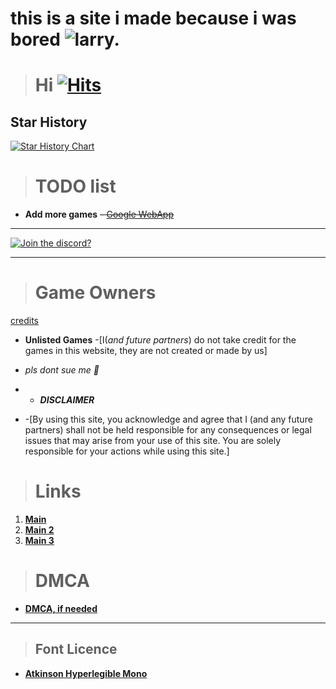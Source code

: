 





# this is a site i made because i was bored  ![larry.](imgs/larry.png)


> # **Hi** [![Hits](https://hits.seeyoufarm.com/api/count/incr/badge.svg?url=https%3A%2F%2Fnintendoboi22.github.io%2Fpancake.pookie.apple%2F&count_bg=%23AF11F6&title_bg=%235C5C5C&icon=github.svg&icon_color=%23AF11F6&title=Views&edge_flat=false)](https://hits.seeyoufarm.com)

## Star History

<a href="https://star-history.com/#Nintendoboi22/nintendoboi22.github.io&Nintendoboi222/nintendoboi222.github.io&Nintendoboi222/games&Nintendoboi2/nintendoboi2.github.io&Date">
 <picture>
   <source media="(prefers-color-scheme: dark)" srcset="https://api.star-history.com/svg?repos=Nintendoboi22/nintendoboi22.github.io,Nintendoboi222/nintendoboi222.github.io,Nintendoboi222/games,Nintendoboi2/nintendoboi2.github.io&type=Date&theme=dark" />
   <source media="(prefers-color-scheme: light)" srcset="https://api.star-history.com/svg?repos=Nintendoboi22/nintendoboi22.github.io,Nintendoboi222/nintendoboi222.github.io,Nintendoboi222/games,Nintendoboi2/nintendoboi2.github.io&type=Date" />
   <img alt="Star History Chart" src="https://api.star-history.com/svg?repos=Nintendoboi22/nintendoboi22.github.io,Nintendoboi222/nintendoboi222.github.io,Nintendoboi222/games,Nintendoboi2/nintendoboi2.github.io&type=Date" />
 </picture>
</a>

> # TODO list
-  **Add more games**
~~-  [Google WebApp](https://support.google.com/googleplay/work/answer/9147423?hl=en)~~
---
[![Join the discord?](https://invidget.switchblade.xyz/XczEHXJKGe)](https://discord.gg/XczEHXJKGe)

---

> # Game Owners
[credits](https://github.com/Nintendoboi222/games/blob/main/credits.md)

  - **Unlisted Games**
        -[I(*and future partners*) do not take credit for the games in this website, they are not created or made by us]
- *pls dont sue me 🥺*

- - ***DISCLAIMER***
- -[By using this site, you acknowledge and agree that I (and any future partners) shall not be held responsible for any consequences or legal issues that may arise from your use of this site. You are solely responsible for your actions while using this site.]

> # Links
1. **[Main](https://nintendoboi22.github.io)**
2. **[Main 2](https://nintendoboi222.github.io)**
3. **[Main 3](https://nintendoboi2222.github.io)**
  
> # DMCA
- **[DMCA, if needed](https://nintendoboi222.github.io/licence-stuff/dmca)**
---
> ## Font Licence
- **[Atkinson Hyperlegible Mono](OFL.txt)**
